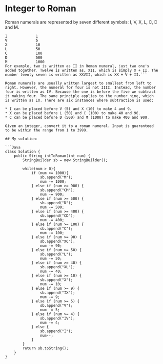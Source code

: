 # Integer to Roman

Roman numerals are represented by seven different symbols: I, V, X, L, C, D and M.

```Symbol       Value
I             1
V             5
X             10
L             50
C             100
D             500
M             1000
For example, two is written as II in Roman numeral, just two one's added together. Twelve is written as, XII, which is simply X + II. The number twenty seven is written as XXVII, which is XX + V + II.```

Roman numerals are usually written largest to smallest from left to right. However, the numeral for four is not IIII. Instead, the number four is written as IV. Because the one is before the five we subtract it making four. The same principle applies to the number nine, which is written as IX. There are six instances where subtraction is used:

* I can be placed before V (5) and X (10) to make 4 and 9. 
* X can be placed before L (50) and C (100) to make 40 and 90. 
* C can be placed before D (500) and M (1000) to make 400 and 900.

Given an integer, convert it to a roman numeral. Input is guaranteed to be within the range from 1 to 3999.

## My solution:

```Java
class Solution {
    public String intToRoman(int num) {
        StringBuilder sb = new StringBuilder();
        
        while(num > 0){
            if (num >= 1000){
                sb.append("M");
                num -= 1000;
            } else if (num >= 900) {
                sb.append("CM");
                num -= 900;
            } else if (num >= 500) {
                sb.append("D");
                num -= 500;
            } else if (num >= 400) {
                sb.append("CD");
                num -= 400;
            } else if (num >= 100) {
                sb.append("C");
                num -= 100;
            } else if (num >= 90) {
                sb.append("XC");
                num -= 90;
            } else if (num >= 50) {
                sb.append("L");
                num -= 50;
            } else if (num >= 40) {
                sb.append("XL");
                num -= 40;
            } else if (num >= 10) {
                sb.append("X");
                num -= 10;
            } else if (num >= 9) {
                sb.append("IX");
                num -= 9;
            } else if (num >= 5) {
                sb.append("V");
                num -= 5;
            } else if (num >= 4) {
                sb.append("IV");
                num -= 4;
            } else {
                sb.append("I");
                num--;
            }
        }
        return sb.toString();
    }
}
```

